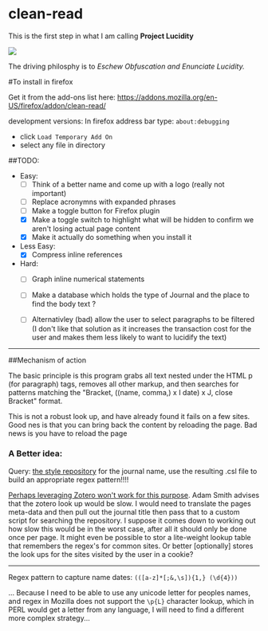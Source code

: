 # clean-read

This is the first step in what I am calling **Project Lucidity**

![](https://cdn.meme.am/instances/500x/71482294.jpg)

The driving philosphy is to *Eschew Obfuscation and Enunciate Lucidity.*


#To install in firefox

Get it from the add-ons list here: https://addons.mozilla.org/en-US/firefox/addon/clean-read/

development versions:
In firefox address bar type: `about:debugging` 
- click `Load Temporary Add On` 
- select any file in directory


##TODO:

- Easy:
    - [ ] Think of a better name and come up with a logo (really not important)
    - [ ] Replace acronymns with expanded phrases
    - [ ] Make a toggle button for Firefox plugin
    - [X] Make a toggle switch to highlight what will be hidden to confirm we aren't 
          losing actual page content
    - [X] Make it actually do something when you install it
- Less Easy:
    - [X] Compress inline references
- Hard:
    - [ ] Graph inline numerical statements
    - [ ] Make a database which holds the type of Journal and the place to find the body text ?
    - [ ] Alternativley (bad) allow the user to select paragraphs to be filtered
            (I don't like that solution as it increases the transaction cost for 
            the user and makes them less likely to want to lucidify the text)


---
##Mechanism of action

The basic principle is this program grabs all text nested under the HTML p (for paragraph) tags, removes all other markup, and then searches for patterns matching the "Bracket, ((name, comma,) x I date) x J, close Bracket" format.

This is not a robust look up, and have already found it fails on a few sites. Good nes is that you can bring back the content by reloading the page. Bad news is you have to reload the page


### A Better idea:

Query: [the style repository](https://www.zotero.org/styles) for the journal name, use the resulting .csl file to build an appropriate regex pattern!!!!

[Perhaps leveraging Zotero won't work for this purpose](https://groups.google.com/forum/#!topic/zotero-dev/oYTY2OH2f8A).
Adam Smith advises that the zotero look up would be slow. I would need to translate the pages meta-data and then pull out
the journal title then pass that to a custom script for searching the repository. I suppose it comes down to working out how 
slow this would be in the worst case, after all it should only be done once per page. It might even be possible to stor a 
lite-weight lookup table that remembers the regex's for common sites. Or better [optionally] stores the look ups for the sites
visited by the user in a cookie?


---

Regex pattern to capture name dates:
`(([a-z]*[;&,\s]){1,} (\d{4}))`

... Because I need to be able to use any unicode letter for peoples names,
and regex in Mozilla does not support the `\p{L}` character lookup, which
in PERL would get a letter from any language, I will need to find a different
more complex strategy...


